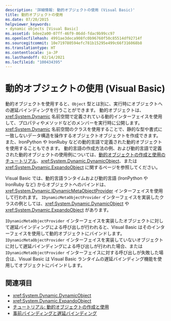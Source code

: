 ```yaml
---
description: '詳細情報: 動的オブジェクトの使用 (Visual Basic)'
title: 動的オブジェクトの使用
ms.date: 07/20/2015
helpviewer_keywords:
- dynamic objects [Visual Basic]
ms.assetid: bdee2a00-07ff-46f9-86dd-fdac9b99cc97
ms.openlocfilehash: 4991ae3deca908fc0b96760f50c85514df92714f
ms.sourcegitcommit: 10e719780594efc781b15295e499c66f316068b8
ms.translationtype: HT
ms.contentlocale: ja-JP
ms.lasthandoff: 02/14/2021
ms.locfileid: "100434395"
---
```

# <a name="working-with-dynamic-objects-visual-basic"></a>動的オブジェクトの使用 (Visual Basic)

動的オブジェクトを使用すると、`Object` 型とは別に、実行時にオブジェクトへの遅延バインディングを行うことができます。 動的オブジェクトは、<xref:System.Dynamic> 名前空間で定義されている動的インターフェイスを使用して、プロパティやメソッドなどのメンバーを実行時に公開します。 <xref:System.Dynamic> 名前空間のクラスを使用することで、静的な型や書式に一致しないデータ構造を操作するオブジェクトオブジェクトを作成できます。 また、IronPython や IronRuby などの動的言語で定義された動的オブジェクトを使用することもできます。 動的言語の作成方法の例、および動的言語で定義された動的オブジェクトの使用例については、[動的オブジェクトの作成と使用のチュートリアル](../../../../csharp/programming-guide/types/walkthrough-creating-and-using-dynamic-objects.md)、<xref:System.Dynamic.DynamicObject>、または <xref:System.Dynamic.ExpandoObject> に関するページを参照してください。  
  
 Visual Basic では、動的言語ランタイムおよび動的言語 (IronPython や IronRuby など) からオブジェクトへのバインドは、<xref:System.Dynamic.IDynamicMetaObjectProvider> インターフェイスを使用して行われます。 `IDynamicMetaObjectProvider` インターフェイスを実装したクラスの例としては、<xref:System.Dynamic.DynamicObject> や <xref:System.Dynamic.ExpandoObject> があります。  
  
 `IDynamicMetaObjectProvider` インターフェイスを実装したオブジェクトに対して遅延バインディングによる呼び出しが行われると、Visual Basic はそのインターフェイスを使用して動的オブジェクトにバインドします。 `IDynamicMetaObjectProvider` インターフェイスを実装していないオブジェクトに対して遅延バインディングによる呼び出しが行われた場合、または `IDynamicMetaObjectProvider` インターフェイスに対する呼び出しが失敗した場合は、Visual Basic は Visual Basic ランタイムの遅延バインディング機能を使用してオブジェクトにバインドします。  
  
## <a name="see-also"></a>関連項目

- <xref:System.Dynamic.DynamicObject>
- <xref:System.Dynamic.ExpandoObject>
- [チュートリアル: 動的オブジェクトの作成と使用](../../../../csharp/programming-guide/types/walkthrough-creating-and-using-dynamic-objects.md)
- [事前バインディングと遅延バインディング](index.md)
